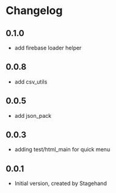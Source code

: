 # Changelog

## 0.1.0

- add firebase loader helper

## 0.0.8

- add csv_utils

## 0.0.5

- add json_pack

## 0.0.3

- adding test/html_main for quick menu

## 0.0.1

- Initial version, created by Stagehand
